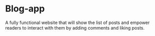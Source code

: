# Blog-app
A fully functional website that will show the list of posts and empower readers to interact with them by adding comments and liking posts.
